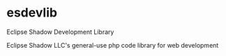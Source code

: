 esdevlib
========

Eclipse Shadow Development Library

Eclipse Shadow LLC's general-use php code library for web development